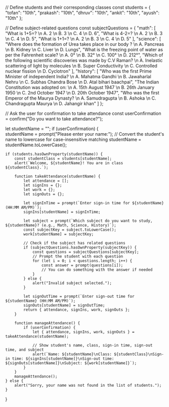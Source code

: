 // Define students and their corresponding classes
const students = {
    "tofan": "10th",
    "prakash": "10th",
    "dhruv": "10th",
    "ankit": "10th",
    "ayush": "10th"
};

// Define subject-related questions
const subjectQuestions = {
    "math": [
        "What is 1+5=? \n A. 2 \n B. 3 \n C. 4 \n D. 6",
        "What is 4-2=? \n A. 2 \n B. 3 \n C. 4 \n D. 5",
        "What is 1+1=? \n A. 2 \n B. 3 \n C. 4 \n D. 5"
    ],
    "science": [
        "Where does the formation of Urea takes place in our body ? \n A. Pancreas \n B. Kidney \n C. Liver \n D. Lungs",
        "What is the freezing point of water as per the Fahrenheit scale? \n A. 0° \n B. 32° \n C. 100° \n D. 212°",
        "Which of the following scientific discoveries was made by C.V Raman? \n A. Inelastic scattering of light by molecules \n B. Super Conductivity \n C. Controlled nuclear fission \n D. Cyclotron"
    ],
    "history": [
        "Who was the first Prime Minister of independent India? \n A. Mahatma Gandhi \n B. Jawaharlal Nehru \n C. Subhas Chandra Bose \n D. Atal bihari baachpai",
        "The Indian Constitution was adopted on: \n A. 15th August 1947 \n B. 26th January 1950 \n C. 2nd October 1947 \n D. 20th October 1947",
        "Who was the first Emperor of the Maurya Dynasty? \n A. Samudragupta \n B. Ashoka \n C. Chandragupta Maurya \n D. Jahangir khan"
    ]
};

// Ask the user for confirmation to take attendance
const userConfirmation = confirm("Do you want to take attendance?");

let studentName = "";
if (userConfirmation) {    
    studentName = prompt("Please enter your name:");
    // Convert the student's name to lowercase for case-insensitive matching
    studentName = studentName.toLowerCase();

    if (students.hasOwnProperty(studentName)) {
        const studentClass = students[studentName];
        alert(`Welcome, ${studentName}! You are in class ${studentClass}.`);

        function takeAttendance(studentName) {    
            let attendance = [];
            let signIns = {};
            let work = {};
            let signOuts = {};
            
            let signInTime = prompt(`Enter sign-in time for ${studentName} (HH:MM AM/PM)`);    
            signIns[studentName] = signInTime;

            let subject = prompt(`Which subject do you want to study, ${studentName}? (e.g., Math, Science, History)`);    
            const subjectKey = subject.toLowerCase();
            work[studentName] = subjectKey;

            // Check if the subject has related questions
            if (subjectQuestions.hasOwnProperty(subjectKey)) {
                const questions = subjectQuestions[subjectKey];
                // Prompt the student with each question
                for (let i = 0; i < questions.length; i++) {
                    const answer = prompt(questions[i]);
                    // You can do something with the answer if needed
                }
            } else {
                alert("Invalid subject selected.");
            }
                    
            let signOutTime = prompt(`Enter sign-out time for ${studentName} (HH:MM AM/PM)`);    
            signOuts[studentName] = signOutTime;   
            return { attendance, signIns, work, signOuts };
        }

        function manageAttendance() {    
            if (userConfirmation) {        
                let { attendance, signIns, work, signOuts } = takeAttendance(studentName);
                
                // Show student's name, class, sign-in time, sign-out time, and subject
                alert(`Name: ${studentName}\nClass: ${studentClass}\nSign-in time: ${signIns[studentName]}\nSign-out time: ${signOuts[studentName]}\nSubject: ${work[studentName]}`);
            }
        }
        manageAttendance();
    } else {
        alert("Sorry, your name was not found in the list of students.");
    }
}
